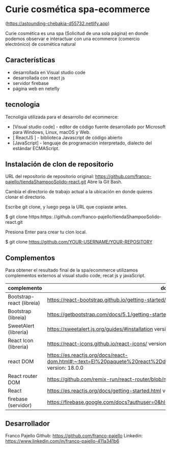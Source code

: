 # Curie cosmética spa-ecommerce

(https://astounding-chebakia-d55732.netlify.app)

Curie cosmética es una spa (Solicitud de una sola página) en donde podemos observar e interactuar con una ecommerce (comercio electrónico) de cosmética natural

## Características

- desarrollada en Visual studio code
- desarrollada con react js
- servidor firebase
- página web en netefly

## tecnologia

Tecnoligia utilizada para el desarrollo del ecommerce:

- [Visual studio code] - editor de código fuente desarrollado por Microsoft para Windows, Linux, macOS y Web.
- [ ReactJS ] - biblioteca Javascript de código abierto
- [JavaScript] - lenguaje de programación interpretado, dialecto del estándar ECMAScript.

## Instalación de clon de repositorio


URL del repositorio de repositorio original:      https://github.com/franco-pajello/tiendaShampooSolido-react.git 
Abre la Git Bash.

Cambia el directorio de trabajo actual a la ubicación en donde quieres clonar el directorio.

Escribe git clone, y luego pega la URL que copiaste antes.

$ git clone https:https: //github.com/franco-pajello/tiendaShampooSolido-react.git

Presiona Enter para crear tu clon local.

$ git clone https://github.com/YOUR-USERNAME/YOUR-REPOSITORY

## Complementos

Para obtener el resultado final de la spa/ecommerce utilizamos complementos externos al visual studio code, recat js y javaScript.

| complemento | documentacion y version |
| ------ | ------ |
|Bootstrap-react (libreia)| https://react-bootstrap.github.io/getting-started/introduction/ version: 2.4.0 |
|Bootstrap (libreia)| https://getbootstrap.com/docs/5.1/getting-started/introduction/ version: 5.1.3 |
| SweetAlert (libreria) |  https://sweetalert.js.org/guides/#installation version: 2.1.2 |
| React Icon (libreria) | https://react-icons.github.io/react-icons/ version: 4.3.1 |
| react DOM| https://es.reactjs.org/docs/react-dom.html#:~:text=El%20paquete%20react%2Ddom%20proporciona,React%20si%20as%C3%AD%20lo%20necesitas. version: 18.0.0 |
| React router DOM| https://github.com/remix-run/react-router/blob/main/docs/getting-started/tutorial.md  version:6.3.0|
| React |  https://es.reactjs.org/docs/getting-started.html version: 18.0.0 |
| firebase (servidor) | https://firebase.google.com/docs?authuser=0&hl=es version: 9.8.2 |

## Desarrollador

Franco Pajello
Github: https://github.com/franco-pajello
Linkedin: https://www.linkedin.com/in/franco-pajello-411a341b6
